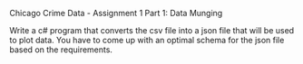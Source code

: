 Chicago Crime Data - Assignment 1
Part 1: Data Munging

Write a c# program that converts the csv file into a json file that will be used to plot data. 
You have to come up with an optimal schema for the json file based on the requirements.
